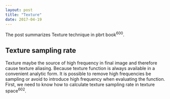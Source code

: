 ```yaml
---
layout: post
title: "Texture"
date: 2017-04-19
---
```


The post summarizes Texture technique in pbrt book<sup>600</sup>.


## Texture sampling rate

Texture maybe the source of high frequency in final image and therefore cause texture aliasing.
Because texture function is always available in a convenient analytic form. It is possible to
remove high frequencies be sampling or avoid to introduce high frequency when evaluating the function.
First, we need to know how to calculate texture sampling rate in texture space<sup>602</sup>.

